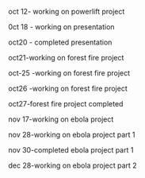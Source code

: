 oct 12- working on powerlift project

0ct 18 - working on presentation 

oct20 - completed presentation

oct21-working on forest fire project

oct-25 -working on forest fire project

oct26 -working on forest fire project

oct27-forest fire project completed

nov 17-working on ebola project

nov 28-working on ebola project part 1

nov 30-completed ebola project part 1

dec 28-working on ebola project part 2


